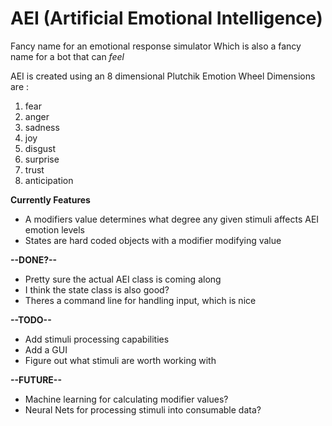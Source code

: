 # AEI (Artificial Emotional Intelligence)

Fancy name for an emotional response simulator
Which is also a fancy name for a bot that can *feel*

AEI is created using an 8 dimensional Plutchik Emotion Wheel
Dimensions are :
1. fear
2. anger
3. sadness
4. joy
5. disgust
6. surprise
7. trust
8. anticipation

**Currently Features**
* A modifiers value determines what degree any given stimuli affects AEI emotion levels
* States are hard coded objects with a modifier modifying value

**--DONE?--**
* Pretty sure the actual AEI class is coming along
* I think the state class is also good?
* Theres a command line for handling input, which is nice

**--TODO--**
* Add stimuli processing capabilities
* Add a GUI
* Figure out what stimuli are worth working with

**--FUTURE--**
* Machine learning for calculating modifier values?
* Neural Nets for processing stimuli into consumable data?
